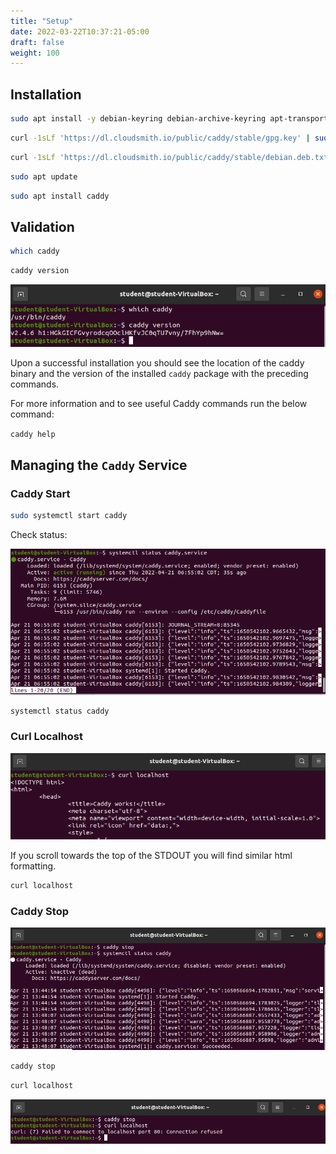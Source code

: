 ```yaml
---
title: "Setup"
date: 2022-03-22T10:37:21-05:00
draft: false
weight: 100
---
```


## Installation

<!-- https://caddyserver.com/docs/install#debian-ubuntu-raspbian -->


```bash
sudo apt install -y debian-keyring debian-archive-keyring apt-transport-https
```

```bash
curl -1sLf 'https://dl.cloudsmith.io/public/caddy/stable/gpg.key' | sudo tee /etc/apt/trusted.gpg.d/caddy-stable.asc
```

```bash
curl -1sLf 'https://dl.cloudsmith.io/public/caddy/stable/debian.deb.txt' | sudo tee /etc/apt/sources.list.d/caddy-stable.list
```

```bash
sudo apt update
```

```bash
sudo apt install caddy
```

## Validation

```bash
which caddy
```

```bash
caddy version
```

![which-caddy](pictures/which-caddy.png?classes=border)

Upon a successful installation you should see the location of the caddy binary and the version of the installed `caddy` package with the preceding commands.

For more information and to see useful Caddy commands run the below command:

`caddy help`

## Managing the `Caddy` Service

### Caddy Start

```bash
sudo systemctl start caddy
```

Check status:

![systemctl-status-caddy](pictures/systemctl-status-caddy.png?classes=border)

```bash
systemctl status caddy
```

### Curl Localhost

![curl-localhost-caddy](pictures/curl-localhost-caddy.png?classes=border)

If you scroll towards the top of the STDOUT you will find similar html formatting.

```bash
curl localhost
```

### Caddy Stop

![caddy-stop](pictures/caddy-stop.png?classes=border)

```bash
caddy stop
```

```bash
curl localhost
```

![caddy-stop-curl](pictures/caddy-stop-curl.png?classes=border)

